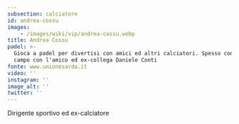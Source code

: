 ```yaml
---
subsection: calciatore
id: andrea-cossu
images: 
    - /images/wiki/vip/andrea-cossu.webp
title: Andrea Cossu
padel: >-
  Gioca a padel per divertisi con amici ed altri calciatori. Spesso condivide il
  campo con l'amico ed ex-collega Daniele Conti
fonte: www.unionesarda.it
video: ''
instagram: ''
image_alt: ''
twitter: ''
---
```

Dirigente sportivo ed ex-calciatore